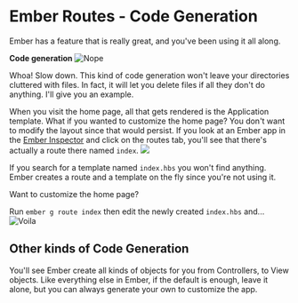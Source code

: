 # Ember Routes - Code Generation
Ember has a feature that is really great, and you've been using it all along.

**Code generation**
![Nope](http://media3.giphy.com/media/bVkKlS6SbnQmA/200.gif)

Whoa! Slow down. This kind of code generation won't leave your directories cluttered with files. In fact, it will let you delete files if all they don't do anything. I'll give you an example.

When you visit the home page, all that gets rendered is the Application template. What if you wanted to customize the home page? You don't want to modify the layout since that would persist.
If you look at an Ember app in the [Ember Inspector](https://chrome.google.com/webstore/detail/ember-inspector/bmdblncegkenkacieihfhpjfppoconhi?hl=en) and click on the routes tab, you'll see that there's actually a route there named `index`.
![](https://readme-pics.s3.amazonaws.com/ember-console-index-route.png)

If you search for a template named `index.hbs` you won't find anything. Ember creates a route and a template on the fly since you're not using it.

Want to customize the home page?

Run `ember g route index` then edit the newly created `index.hbs` and...
![Voila](http://i.imgur.com/TsHPsht.gif)

## Other kinds of Code Generation
You'll see Ember create all kinds of objects for you from Controllers, to View objects. Like everything else in Ember, if the default is enough, leave it alone, but you can always generate your own to customize the app.
